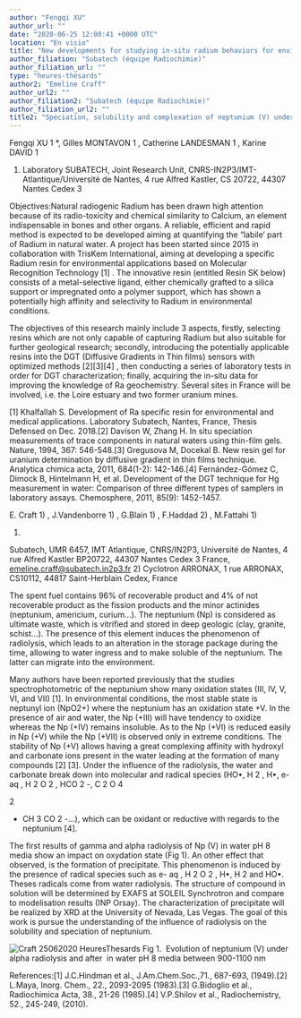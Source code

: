 ```yaml
---
author: "Fengqi XU"
author_url: ""
date: "2020-06-25 12:00:41 +0000 UTC"
location: "En visio"
title: "New developments for studying in-situ radium behaviors for environmental impacts and monitoring"
author_filiation: "Subatech (équipe Radiochimie)"
author_filiation_url: ""
type: "heures-thésards"
author2: "Emeline Craff"
author_url2: ""
author_filiation2: "Subatech (équipe Radiochimie)"
author_filiation_url2: ""
title2: "Speciation, solubility and complexation of neptunium (V) under radiolysis in carbonate media"
---
```

Fengqi XU
1
*, Gilles MONTAVON
1
, Catherine LANDESMAN
1
, Karine DAVID
1
1. Laboratory SUBATECH, Joint Research Unit, CNRS-IN2P3/IMT-Atlantique/Université de Nantes, 4 rue Alfred Kastler, CS 20722, 44307 Nantes Cedex 3



Objectives:Natural radiogenic Radium has been drawn high attention because of its radio-toxicity and chemical similarity to Calcium, an element indispensable in bones and other organs. A reliable, efficient and rapid method is expected to be developed aiming at quantifying the “labile’ part of Radium in natural water. A project has been started since 2015 in collaboration with TrisKem International, aiming at developing a specific Radium resin for environmental applications based on Molecular Recognition Technology
[1]
. The innovative resin (entitled Resin SK below) consists of a metal-selective ligand, either chemically grafted to a silica support or impregnated onto a polymer support, which has shown a potentially high affinity and selectivity to Radium in environmental conditions.

The objectives of this research mainly include 3 aspects, firstly, selecting resins which are not only capable of capturing Radium but also suitable for further geological research; secondly, introducing the potentially applicable resins into the DGT (Diffusive Gradients in Thin films) sensors with optimized methods
[2][3][4]
, then conducting a series of laboratory tests in order for DGT characterization; finally, acquiring the in-situ data for improving the knowledge of Ra geochemistry. Several sites in France will be involved, i.e. the Loire estuary and two former uranium mines.

[1] Khalfallah S. Development of Ra specific resin for environmental and medical applications. Laboratory Subatech, Nantes, France, Thesis Defensed on Dec. 2018.[2] Davison W, Zhang H. In situ speciation measurements of trace components in natural waters using thin-film gels. Nature, 1994, 367: 546-548.[3] Gregusova M, Docekal B. New resin gel for uranium determination by diffusive gradient in thin films technique. Analytica chimica acta, 2011, 684(1-2): 142-146.[4] Fernández-Gómez C, Dimock B, Hintelmann H, et al. Development of the DGT technique for Hg measurement in water: Comparison of three different types of samplers in laboratory assays. Chemosphere, 2011, 85(9): 1452-1457.

<!-- SUMMARY2 -->

E. Craft 
1)
, J.Vandenborre 
1)
, G.Blain 
1)
, F.Haddad 
2)
, M.Fattahi
1)



1)
 Subatech, UMR 6457, IMT Atlantique, CNRS/IN2P3, Université de Nantes, 4 rue Alfred Kastler BP20722, 44307 Nantes Cedex 3 France, [emeline.craff@subatech.in2p3.fr](mailto:emeline.craff@subatech.in2p3.fr)
2) 
Cyclotron ARRONAX, 1 rue ARRONAX, CS10112, 44817 Saint-Herblain Cedex, France

The spent fuel contains 96% of recoverable product and 4% of not recoverable product as the fission products and the minor actinides (neptunium, americium, curium…). The neptunium (Np) is considered as ultimate waste, which is vitrified and stored in deep geologic (clay, granite, schist…). The presence of this element induces the phenomenon of radiolysis, which leads to an alteration in the storage package during the time, allowing to water ingress and to make soluble of the neptunium. The latter can migrate into the environment.

Many authors have been reported previously that the studies spectrophotometric of the neptunium show many oxidation states (III, IV, V, VI, and VII) [1]. In environmental conditions, the most stable state is neptunyl ion (NpO2+) where the neptunium has an oxidation state +V. In the presence of air and water, the Np (+III) will have tendency to oxidize whereas the Np (+IV) remains insoluble. As to the Np (+VI) is reduced easily in Np (+V) while the Np (+VII) is observed only in extreme conditions. The stability of Np (+V) allows having a great complexing affinity with hydroxyl and carbonate ions present in the water leading at the formation of many compounds [2] [3]. Under the influence of the radiolysis, the water and carbonate break down into molecular and radical species (HO•, H
2
, H•, e-
aq
, H
2
O
2
, HCO
2
-, C
2
O
4

2
- CH
3
CO
2
-...), which can be oxidant or reductive with regards to the neptunium [4].

The first results of gamma and alpha radiolysis of Np (V) in water pH 8 media show an impact on oxydation state (Fig 1). An other effect that observed, is the formation of precipitate. This phenomenon is induced by the presence of radical species such as e-
aq
 , H
2
O
2
, H•, H
2
 and HO•. Theses radicals come from water radiolysis. The structure of compound in solution will be determined by EXAFS at SOLEIL Synchrotron and compare to modelisation results (INP Orsay). The characterization of precipitate will be realized by XRD at the University of Nevada, Las Vegas. The goal of this work is pursue the understanding of the influence of radiolysis on the solubility and speciation of neptunium.

![Craft 25062020 HeuresThesards](images/Craft_25062020_HeuresThesards.png)
Fig 1.  Evolution of neptunium (V) under alpha radiolysis and after  in water pH 8 media between 900-1100 nm 


References:[1] J.C.Hindman et al., J.Am.Chem.Soc.,71., 687-693, (1949).[2] L.Maya, Inorg. Chem., 22., 2093-2095 (1983).[3] G.Bidoglio et al., Radiochimica Acta, 38., 21-26 (1985).[4] V.P.Shilov et al., Radiochemistry, 52., 245-249, (2010).
